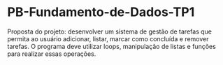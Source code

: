 # PB-Fundamento-de-Dados-TP1
Proposta do projeto: desenvolver um sistema de gestão de tarefas que permita ao usuário adicionar, listar, marcar como concluída e remover tarefas. O programa deve utilizar loops, manipulação de listas e funções para realizar essas operações.
